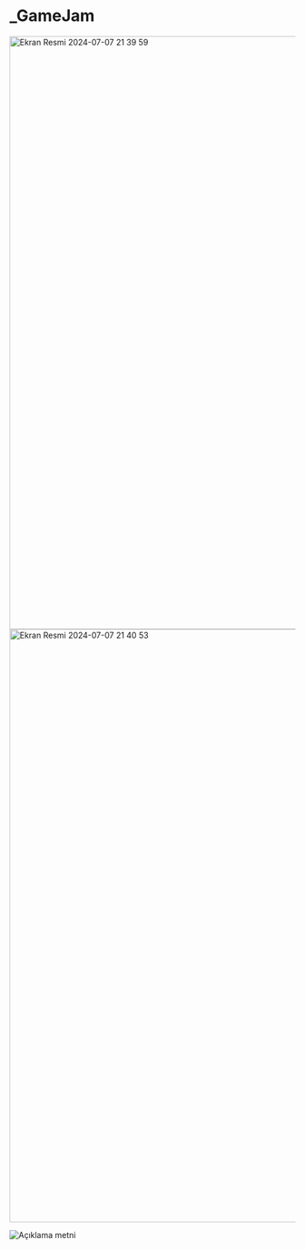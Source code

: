 # _GameJam




<img width="1043" alt="Ekran Resmi 2024-07-07 21 39 59" src="https://github.com/ozllemd/_GameJam/assets/159573862/a6a878c4-5bb1-499e-ba77-40fb0e762f02">
<img width="1043" alt="Ekran Resmi 2024-07-07 21 40 53" src="https://github.com/ozllemd/_GameJam/assets/159573862/02ed69f5-ad27-4f47-8bc8-1366a4571694">


![Açıklama metni]([GIF_dosyasının_URL'si](https://cdn.discordapp.com/attachments/1250405114477416525/1259564074023256175/recoil.gif?ex=668c23f4&is=668ad274&hm=da7d39d909cf7d1a3eefefc5aff689c068f37fbcddd67dab7d0a8d949efbd983&))
